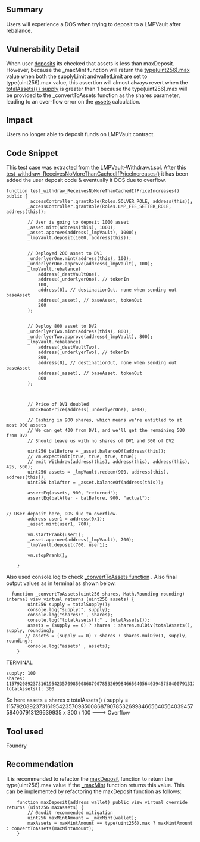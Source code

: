 ## Summary
Users will experience a DOS when trying to deposit to a LMPVault after rebalance. 

## Vulnerability Detail
When user [deposits](https://github.com/sherlock-audit/2023-06-tokemak-BPZ/blob/main/v2-core-audit-2023-07-14/src/vault/LMPVault.sol#L337) its checked that assets is less than maxDeposit. However, because the _maxMint function will
return the [type(uint256).max](https://github.com/sherlock-audit/2023-06-tokemak-BPZ/blob/main/v2-core-audit-2023-07-14/src/vault/LMPVault.sol#L936C7-L938C10) value when both the supplyLimit andwalletLimit are set to type(uint256).max value, this
assertion will almost always revert when
the [totalAssets() / supply](https://github.com/sherlock-audit/2023-06-tokemak-BPZ/blob/main/v2-core-audit-2023-07-14/src/vault/LMPVault.sol#L597C57-L597C78) is greater than 1 because the type(uint256).max will be provided to the _convertToAssets function as the shares
parameter, leading to an over-flow error on the [assets](https://github.com/sherlock-audit/2023-06-tokemak-BPZ/blob/main/v2-core-audit-2023-07-14/src/vault/LMPVault.sol#L597C9-L597C15) calculation.

## Impact
Users no longer able to deposit funds on LMPVault contract. 

## Code Snippet

This test case was extracted from the LMPVault-Withdraw.t.sol. After this
[test_withdraw_ReceivesNoMoreThanCachedIfPriceIncreases()](https://github.com/sherlock-audit/2023-06-tokemak-BPZ/blob/main/v2-core-audit-2023-07-14/test/vault/LMPVault-Withdraw.t.sol#L1000) it has been added the user deposit code  & eventually it DOS
due to overflow.

```solidity
function test_withdraw_ReceivesNoMoreThanCachedIfPriceIncreases() public {
        _accessController.grantRole(Roles.SOLVER_ROLE, address(this));
        _accessController.grantRole(Roles.LMP_FEE_SETTER_ROLE, address(this));

        // User is going to deposit 1000 asset
        _asset.mint(address(this), 1000);
        _asset.approve(address(_lmpVault), 1000);
        _lmpVault.deposit(1000, address(this));
      
  
        // Deployed 200 asset to DV1
        _underlyerOne.mint(address(this), 100);
        _underlyerOne.approve(address(_lmpVault), 100);
        _lmpVault.rebalance(
            address(_destVaultOne),
            address(_underlyerOne), // tokenIn
            100,
            address(0), // destinationOut, none when sending out baseAsset
            address(_asset), // baseAsset, tokenOut
            200
        );


        // Deploy 800 asset to DV2
        _underlyerTwo.mint(address(this), 800);
        _underlyerTwo.approve(address(_lmpVault), 800);
        _lmpVault.rebalance(
            address(_destVaultTwo),
            address(_underlyerTwo), // tokenIn
            800,
            address(0), // destinationOut, none when sending out baseAsset
            address(_asset), // baseAsset, tokenOut
            800
        );

       

        // Price of DV1 doubled
        _mockRootPrice(address(_underlyerOne), 4e18);

        // Cashing in 900 shares, which means we're entitled to at most 900 assets
        // We can get 400 from DV1, and we'll get the remaining 500 from DV2
        // Should leave us with no shares of DV1 and 300 of DV2

        uint256 balBefore = _asset.balanceOf(address(this));
        // vm.expectEmit(true, true, true, true);
        // emit Withdraw(address(this), address(this), address(this), 425, 500);
        uint256 assets = _lmpVault.redeem(900, address(this), address(this));
        uint256 balAfter = _asset.balanceOf(address(this));

        assertEq(assets, 900, "returned");
        assertEq(balAfter - balBefore, 900, "actual");

 
// User deposit here, DOS due to overflow. 
        address user1 = address(0x1);
        _asset.mint(user1, 700);

        vm.startPrank(user1);
        _asset.approve(address(_lmpVault), 700);
        _lmpVault.deposit(700, user1);

        vm.stopPrank();

    }
```

Also used console.log to check  [_convertToAssets function](https://github.com/sherlock-audit/2023-06-tokemak-BPZ/blob/main/v2-core-audit-2023-07-14/src/vault/LMPVault.sol#L595C3-L598C6) .  Also final output values as in terminal as shown below. 
```solidity
  function _convertToAssets(uint256 shares, Math.Rounding rounding) internal view virtual returns (uint256 assets) {
        uint256 supply = totalSupply();
        console.log("supply:", supply);
        console.log("shares:" , shares);
        console.log("totalAssets():" , totalAssets());
        assets = (supply == 0) ? shares : shares.mulDiv(totalAssets(), supply, rounding);
       // assets = (supply == 0) ? shares : shares.mulDiv(1, supply, rounding);
        console.log("assets" , assets);
    }
```

TERMINAL
```
supply: 100
shares: 115792089237316195423570985008687907853269984665640564039457584007913129639935  
totalAssets(): 300
```
So here assets = shares x totalAssets() / supply 
              = 115792089237316195423570985008687907853269984665640564039457584007913129639935 x 300 / 100 ---> Overflow
              
## Tool used
Foundry

## Recommendation
It is recommended to refactor the [maxDeposit](https://github.com/sherlock-audit/2023-06-tokemak-BPZ/blob/main/v2-core-audit-2023-07-14/src/vault/LMPVault.sol#L323) function to return the type(uint256).max value if the [_maxMint](https://github.com/sherlock-audit/2023-06-tokemak-BPZ/blob/main/v2-core-audit-2023-07-14/src/vault/LMPVault.sol#L921) function
returns this value. This can be implemented by refactoring the maxDeposit function as follows:
```solidity
    function maxDeposit(address wallet) public view virtual override returns (uint256 maxAssets) {
        // @audit recommended mitigation
        uint256 maxMintAmount = _maxMint(wallet);
        maxAssets = maxMintAmount == type(uint256).max ? maxMintAmount : convertToAssets(maxMintAmount);
    }
```

